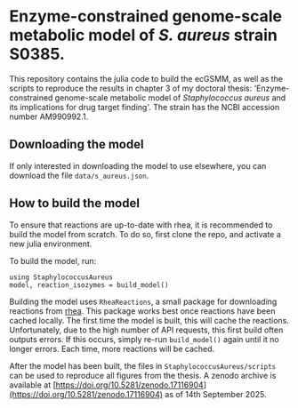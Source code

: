 # Enzyme-constrained genome-scale metabolic model of _S. aureus_ strain S0385.

This repository contains the julia code to build the ecGSMM, as well as the scripts to reproduce the results in chapter 3 of my doctoral thesis: 'Enzyme-constrained genome-scale metabolic model of _Staphylococcus aureus_ and its implications for drug target finding'. The strain has the NCBI accession number AM990992.1.

## Downloading the model

If only interested in downloading the model to use elsewhere, you can download the file ```data/s_aureus.json```.

## How to build the model 

To ensure that reactions are up-to-date with rhea, it is recommended to build the model from scratch. To do so, first clone the repo, and activate a new julia environment. 

To build the model, run:
```
using StaphylococcusAureus
model, reaction_isozymes = build_model()
```

Building the model uses  ```RheaReactions```, a small package for downloading reactions from [rhea](https://www.rhea-db.org/). This package works best once reactions have been cached locally. The first time the model is built, this will cache the reactions. Unfortunately, due to the high number of API requests, this first build often outputs errors. If this occurs, simply re-run ```build_model()``` again until it no longer errors. Each time, more reactions will be cached.

After the model has been built, the files in ```StaphylococcusAureus/scripts``` can be used to reproduce all figures from the thesis. A zenodo archive is available at [https://doi.org/10.5281/zenodo.17116904](https://doi.org/10.5281/zenodo.17116904) as of 14th September 2025.

